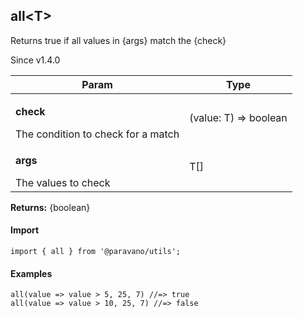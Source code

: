 <h2>all&lt;T&gt;</h2>
<p>Returns true if all values in {args} match the {check}</p>
<p>Since v1.4.0</p>
<table>
      <thead>
      <tr>
        <th>Param</th>
        <th>Type</th></tr>
      </thead>
      <tbody><tr><td><p><b>check</b></p>The condition to check for a match</td><td>(value: T) =&gt; boolean</td></tr><tr><td><p><b>args</b></p>The values to check</td><td>T[]</td></tr></tbody>
    </table><p><b>Returns:</b> {boolean}</p>
<h4>Import</h4>

```
import { all } from '@paravano/utils';
```

  <h4>Examples</h4>




```
all(value => value > 5, 25, 7) //=> true
all(value => value > 10, 25, 7) //=> false
```


